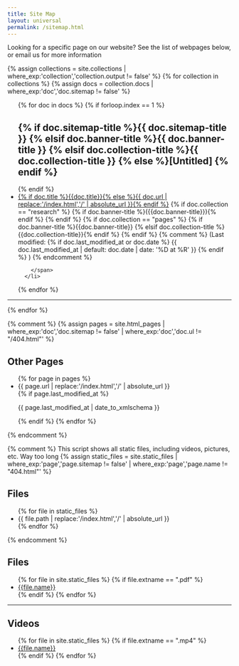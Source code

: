```yaml
---
title: Site Map
layout: universal
permalink: /sitemap.html
---
```


Looking for a specific page on our website? See the list of webpages below, or email us for more information

{% assign collections = site.collections | where_exp:'collection','collection.output != false' %}
{% for collection in collections %}
  {% assign docs = collection.docs | where_exp:'doc','doc.sitemap != false' %}
  <ul>
  {% for doc in docs %}
      {% if forloop.index == 1 %}
        <h2>{% if doc.sitemap-title %}{{ doc.sitemap-title }}
            {% elsif doc.banner-title %}{{ doc.banner-title }}
            {% elsif doc.collection-title %}{{ doc.collection-title }}
            {% else %}[Untitled]
            {% endif %}</h2>
      {% endif %}
      <li class="margin-left-3 ">
        <a href="{{ doc.url | replace:'/index.html','/' | absolute_url }}">{% if doc.title %}{{doc.title}}{% else %}{{ doc.url | replace:'/index.html','/' | absolute_url }}{% endif %}</a>
        <span class="text-italic">
        {% if doc.collection == "research" %}
          {% if doc.banner-title %}({{doc.banner-title}}){% endif %}
        {% endif %}
        {% if doc.collection == "pages" %}
          {% if doc.banner-title %}{{doc.banner-title}}
          {% elsif doc.collection-title %}{{doc.collection-title}}{% endif %}
        {% endif %}
        {% comment %}
          (Last modified: 
          {% if doc.last_modified_at or doc.date %}
          {{ doc.last_modified_at | default: doc.date | date: '%D at %R' }}
          {% endif %}
          )
        {% endcomment %}
        
        </span>
      </li>    
  {% endfor %}
  </ul>
  <hr>
{% endfor %}

{% comment %}
{% assign pages = site.html_pages | where_exp:'doc','doc.sitemap != false' | where_exp:'doc','doc.ul != "/404.html"' %}
<h2>Other Pages</h2>
<ul>
{% for page in pages %}
    <li>{{ page.url | replace:'/index.html','/' | absolute_url }}</li>
    {% if page.last_modified_at %}
      <p>{{ page.last_modified_at | date_to_xmlschema }}</p>
    {% endif %}
{% endfor %}
</ul>
{% endcomment %}

{% comment %}
  This script shows all static files, including videos, pictures, etc. Way too long
  {% assign static_files = site.static_files | where_exp:'page','page.sitemap != false' | where_exp:'page','page.name != "404.html"' %}
  <h2>Files</h2>
  <ul>
    {% for file in static_files %}
        <li>{{ file.path | replace:'/index.html','/' | absolute_url }}</li>
    {% endfor %}
  </ul>
{% endcomment %}

<h2>Files</h2>
<ul>
  {% for file in site.static_files %}
  {% if file.extname == ".pdf" %}
      <li class="margin-left-3 ">
      <a href="{{ site.baseurl }}{{ file.path }}">{{file.name}}</a>
    </li>
  {% endif %}
{% endfor %}
</ul>
<hr>
<h2>Videos</h2>
<ul>
  {% for file in site.static_files %}
  {% if file.extname == ".mp4" %}
      <li class="margin-left-3 ">
      <a href="{{ site.baseurl }}{{ file.path }}">{{file.name}}</a>
    </li>
  {% endif %}
{% endfor %}
</ul>
